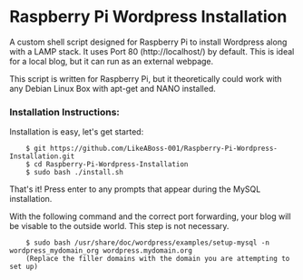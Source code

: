 Raspberry Pi Wordpress Installation
===================================

A custom shell script designed for Raspberry Pi to install Wordpress along with a LAMP stack.  It uses Port 80 (http://localhost/) by default. This is ideal for a local blog, but it can run as an external webpage.

This script is written for Raspberry Pi, but it theoretically could work with any Debian Linux Box with apt-get and NANO installed.

<h3>Installation Instructions:</h3>

Installation is easy, let's get started:
		
		$ git https://github.com/LikeABoss-001/Raspberry-Pi-Wordpress-Installation.git
		$ cd Raspberry-Pi-Wordpress-Installation
		$ sudo bash ./install.sh
		
That's it!  Press enter to any prompts that appear during the MySQL installation.

With the following command and the correct port forwarding, your blog will be visable to the outside world.  This step is not necessary.
		
		$ sudo bash /usr/share/doc/wordpress/examples/setup-mysql -n wordpress_mydomain_org wordpress.mydomain.org
		(Replace the filler domains with the domain you are attempting to set up)
		
